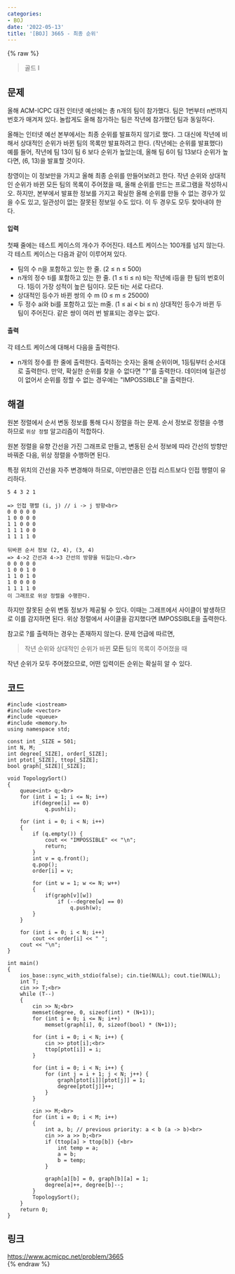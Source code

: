 ```yaml
---
categories:
- BOJ
date: '2022-05-13'
title: '[BOJ] 3665 - 최종 순위'
---
```


{% raw %}
> 골드 I<br>

## 문제
올해 ACM-ICPC 대전 인터넷 예선에는 총 n개의 팀이 참가했다. 팀은 1번부터 n번까지 번호가 매겨져 있다. 놀랍게도 올해 참가하는 팀은 작년에 참가했던 팀과 동일하다.

올해는 인터넷 예선 본부에서는 최종 순위를 발표하지 않기로 했다. 그 대신에 작년에 비해서 상대적인 순위가 바뀐 팀의 목록만 발표하려고 한다. (작년에는 순위를 발표했다) 예를 들어, 작년에 팀 13이 팀 6 보다 순위가 높았는데, 올해 팀 6이 팀 13보다 순위가 높다면, (6, 13)을 발표할 것이다.

창영이는 이 정보만을 가지고 올해 최종 순위를 만들어보려고 한다. 작년 순위와 상대적인 순위가 바뀐 모든 팀의 목록이 주어졌을 때, 올해 순위를 만드는 프로그램을 작성하시오. 하지만, 본부에서 발표한 정보를 가지고 확실한 올해 순위를 만들 수 없는 경우가 있을 수도 있고, 일관성이 없는 잘못된 정보일 수도 있다. 이 두 경우도 모두 찾아내야 한다.

#### 입력
첫째 줄에는 테스트 케이스의 개수가 주어진다. 테스트 케이스는 100개를 넘지 않는다. 각 테스트 케이스는 다음과 같이 이루어져 있다.

-   팀의 수 n을 포함하고 있는 한 줄. (2 ≤ n ≤ 500)
-   n개의 정수 ti를 포함하고 있는 한 줄. (1 ≤ ti  ≤ n) ti는 작년에 i등을 한 팀의 번호이다. 1등이 가장 성적이 높은 팀이다. 모든 ti는 서로 다르다.
-   상대적인 등수가 바뀐 쌍의 수 m (0 ≤ m ≤ 25000)
-   두 정수 ai와 bi를 포함하고 있는 m줄. (1 ≤ ai  < bi  ≤ n) 상대적인 등수가 바뀐 두 팀이 주어진다. 같은 쌍이 여러 번 발표되는 경우는 없다.

#### 출력
각 테스트 케이스에 대해서 다음을 출력한다.

-   n개의 정수를 한 줄에 출력한다. 출력하는 숫자는 올해 순위이며, 1등팀부터 순서대로 출력한다. 만약, 확실한 순위를 찾을 수 없다면 "?"를 출력한다. 데이터에 일관성이 없어서 순위를 정할 수 없는 경우에는 "IMPOSSIBLE"을 출력한다.

## 해결
원본 정렬에서 순서 변동 정보를 통해 다시 정렬을 하는 문제. 순서 정보로 정렬을 수행하므로 `위상 정렬` 알고리즘이 적합하다.

원본 정렬을 유향 간선을 가진 그래프로 만들고, 변동된 순서 정보에 따라 간선의 방향만 바꿔준 다음, 위상 정렬을 수행하면 된다.

특정 위치의 간선을 자주 변경해야 하므로, 이번만큼은 인접 리스트보다 인접 행렬이 유리하다.

```
5 4 3 2 1

=> 인접 행렬 (i, j) // i -> j 방향<br>
0 0 0 0 0
1 0 0 0 0
1 1 0 0 0
1 1 1 0 0
1 1 1 1 0

뒤바뀐 순서 정보 (2, 4), (3, 4)
=> 4->2 간선과 4->3 간선의 방향을 뒤집는다.<br>
0 0 0 0 0
1 0 0 1 0
1 1 0 1 0
1 0 0 0 0
1 1 1 1 0
이 그래프로 위상 정렬을 수행한다.
```

하지만 잘못된 순위 변동 정보가 제공될 수 있다. 이때는 그래프에서 사이클이 발생하므로 이를 감지하면 된다. 위상 정렬에서 사이클을 감지했다면 IMPOSSIBLE을 출력한다.

참고로 ?를 출력하는 경우는 존재하지 않는다. 문제 언급에 따르면,
> 작년 순위와 상대적인 순위가 바뀐 **모든** 팀의 목록이 주어졌을 때<br>

작년 순위가 모두 주어졌으므로, 어떤 입력이든 순위는 확실히 알 수 있다.

## 코드
```
#include <iostream>
#include <vector>
#include <queue>
#include <memory.h>
using namespace std;

const int _SIZE = 501;
int N, M;
int degree[_SIZE], order[_SIZE];
int ptot[_SIZE], ttop[_SIZE];
bool graph[_SIZE][_SIZE];

void TopologySort()
{
	queue<int> q;<br>
	for (int i = 1; i <= N; i++)
		if(degree[i] == 0)
			q.push(i);

	for (int i = 0; i < N; i++)
	{
		if (q.empty()) {
			cout << "IMPOSSIBLE" << "\n";
			return;
		}
		int v = q.front();
		q.pop();
		order[i] = v;

		for (int w = 1; w <= N; w++)
		{
			if(graph[v][w])
				if (--degree[w] == 0)
					q.push(w);
		}
	}

	for (int i = 0; i < N; i++)
		cout << order[i] << " ";
	cout << "\n";
}

int main()
{
	ios_base::sync_with_stdio(false); cin.tie(NULL); cout.tie(NULL);
	int T;
	cin >> T;<br>
	while (T--)
	{
		cin >> N;<br>
		memset(degree, 0, sizeof(int) * (N+1));
		for (int i = 0; i <= N; i++)
			memset(graph[i], 0, sizeof(bool) * (N+1));

		for (int i = 0; i < N; i++) {
			cin >> ptot[i];<br>
			ttop[ptot[i]] = i;
		}
		
		for (int i = 0; i < N; i++) {
			for (int j = i + 1; j < N; j++) {
				graph[ptot[i]][ptot[j]] = 1;
				degree[ptot[j]]++;
			}
		}

		cin >> M;<br>
		for (int i = 0; i < M; i++)
		{
			int a, b; // previous priority: a < b (a -> b)<br>
			cin >> a >> b;<br>
			if (ttop[a] > ttop[b]) {<br>
				int temp = a;
				a = b;
				b = temp;
			}

			graph[a][b] = 0, graph[b][a] = 1;
			degree[a]++, degree[b]--;
		}
		TopologySort();
	}
	return 0;
}
```

## 링크
https://www.acmicpc.net/problem/3665<br>
{% endraw %}